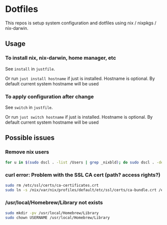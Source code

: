 # Dotfiles

This repos is setup system configuration and dotfiles using nix / nixpkgs / nix-darwin.

## Usage

### To install nix, nix-darwin, home manager, etc

See `install` in `justfile`. 

Or run `just install hostname` if just is installed.
Hostname is optional. By default current system hostname will be used

### To apply configuration after change

See `switch` in `justfile`. 

Or run `just switch hostname` if just is installed.
Hostname is optional. By default current system hostname will be used

## Possible issues

### Remove nix users

```sh
for u in $(sudo dscl . -list /Users | grep _nixbld); do sudo dscl . -delete "/Users/$u"; done
```
### curl error: Problem with the SSL CA cert (path? access rights?)

```sh
sudo rm /etc/ssl/certs/ca-certificates.crt
sudo ln -s /nix/var/nix/profiles/default/etc/ssl/certs/ca-bundle.crt /etc/ssl/certs/ca-certificates.crt
```

### /usr/local/Homebrew/Library not exists

```sh
sudo mkdir -pv /usr/local/Homebrew/Library
sudo chown USERNAME /usr/local/Homebrew/Library
```
